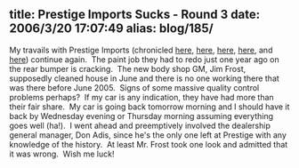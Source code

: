 title: Prestige Imports Sucks - Round 3
date: 2006/3/20 17:07:49
alias: blog/185/
---
My travails with Prestige Imports (chronicled [here](/Journal.aspx?JOURNAL_ID=83), [here](/Journal.aspx?JOURNAL_ID=85), [here](/Journal.aspx?JOURNAL_ID=91), [here](/Journal.aspx?JOURNAL_ID=93), and [here](/Journal.aspx?JOURNAL_ID=96)) continue again.  The paint job they had to redo just one year ago on the rear bumper is cracking.  The new body shop GM, Jim Frost, supposedly cleaned house in June and there is no one working there that was there before June 2005.  Signs of some massive quality control problems perhaps?  If my car is any indication, they have had more than their fair share.  My car is going back tomorrow morning and I should have it back by Wednesday evening or Thursday morning assuming everything goes well (ha!).  I went ahead and preemptively involved the dealership general manager, Don Adis, since he's the only one left at Prestige with any knowledge of the history.  At least Mr. Frost took one look and admitted that it was wrong.  Wish me luck!